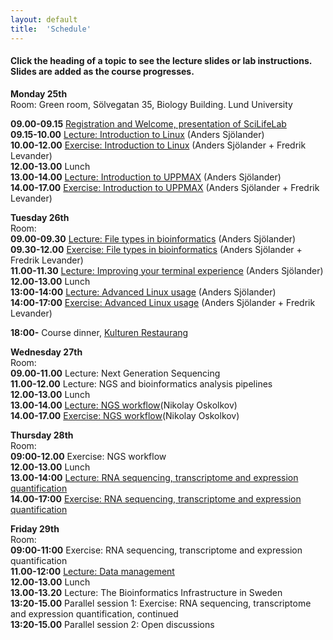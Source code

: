 ```yaml
---
layout: default
title:  'Schedule'
---
```


#### Click the heading of a topic to see the lecture slides or lab instructions. Slides are added as the course progresses.

**Monday 25th**  
Room: Green room, Sölvegatan 35, Biology Building. Lund University
  
**09.00-09.15** [Registration and Welcome, presentation of SciLifeLab](slides/Intro_SciLifeLab_NGS_Data_Lund.pdf)   
**09.15-10.00** [Lecture: Introduction to Linux](slides/linux-tutorial.pdf) (Anders Sjölander)  
**10.00-12.00** [Exercise: Introduction to Linux](labs/linux-intro) (Anders Sjölander + Fredrik Levander)  
**12.00-13.00** Lunch  
**13.00-14.00** [Lecture: Introduction to UPPMAX](slides/UPPMAX-tutorial.pdf) (Anders Sjölander)  
**14.00-17.00** [Exercise: Introduction to UPPMAX](labs/uppmax-intro) (Anders Sjölander + Fredrik Levander)  

**Tuesday 26th**  
Room:  
**09.00-09.30** [Lecture: File types in bioinformatics](slides/file_types.pdf) (Anders Sjölander)  
**09.30-12.00** [Exercise: File types in bioinformatics](labs/filetypes) (Anders Sjölander + Fredrik Levander)  
**11.00-11.30** [Lecture: Improving your terminal experience](slides/quality_of_life.pdf) (Anders Sjölander)  
**12.00-13.00** Lunch    
**13:00-14:00** [Lecture: Advanced Linux usage](slides/advanced_linux.pdf) (Anders Sjölander)  
**14:00-17:00** [Exercise: Advanced Linux usage](labs/loops_lab) (Anders Sjölander + Fredrik Levander)  

**18:00-** Course dinner, [Kulturen Restaurang](https://www.kulturensrestaurang.com/) 

**Wednesday 27th**  
Room:  
**09.00-11.00** Lecture: Next Generation Sequencing   
**11.00-12.00** Lecture: NGS and bioinformatics analysis pipelines   
**12.00-13.00** Lunch    
**13.00-14.00** [Lecture: NGS workflow](slides/NGS_workflow.pdf)(Nikolay Oskolkov)   
**14.00-17.00** [Exercise: NGS workflow](labs/NGS_workflow.md)(Nikolay Oskolkov)   

**Thursday 28th**   
Room:    
**09:00-12.00** Exercise: NGS workflow   
**12.00-13.00** Lunch   
**13.00-14:00** [Lecture: RNA sequencing, transcriptome and expression quantification](slides/rnaseq/RNA-Seq-presentation.pdf)   
**14.00-17:00** [Exercise: RNA sequencing, transcriptome and expression quantification](labs/rnaseq/lab.html)   

**Friday 29th**  
Room:   
**09:00-11:00** Exercise: RNA sequencing, transcriptome and expression quantification   
**11.00-12:00** [Lecture: Data management](slides/2019-09-12-Data_Management_for_NGS_course.pdf)   
**12.00-13.00** Lunch    
**13.00-13.20** Lecture: The Bioinformatics Infrastructure in Sweden   
**13:20-15.00** Parallel session 1: Exercise: RNA sequencing, transcriptome and expression quantification, continued   
**13:20-15.00** Parallel session 2: Open discussions   




